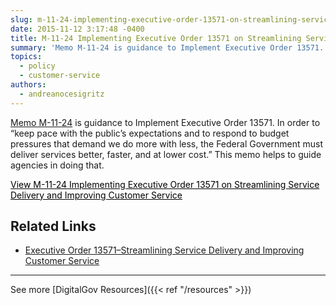 ```yaml
---
slug: m-11-24-implementing-executive-order-13571-on-streamlining-service-delivery-and-improving-customer-service
date: 2015-11-12 3:17:48 -0400
title: M-11-24 Implementing Executive Order 13571 on Streamlining Service Delivery and Improving Customer Service
summary: 'Memo M-11-24 is guidance to Implement Executive Order 13571. In order to &#8220;keep pace with the public&#8217;s expectations and to respond to budget pressures that demand we do more with less, the Federal Government must deliver services better, faster, and at lower cost.&#8221; This memo helps to guide agencies in doing that. View M-11-24 Implementing'
topics:
  - policy
  - customer-service
authors:
  - andreanocesigritz
---
```


[Memo M-11-24](https://www.whitehouse.gov/sites/whitehouse.gov/files/omb/memoranda/2011/m11-24.pdf) is guidance to Implement Executive Order 13571. In order to &#8220;keep pace with the public&#8217;s expectations and to respond to budget pressures that demand we do more with less, the Federal Government must deliver services better, faster, and at lower cost.&#8221; This memo helps to guide agencies in doing that.

<a class="button" style="color: #000000" href="https://www.whitehouse.gov/sites/whitehouse.gov/files/omb/memoranda/2011/m11-24.pdf">View M-11-24 Implementing Executive Order 13571 on Streamlining Service Delivery and Improving Customer Service</a>

 

## Related Links

  * [Executive Order 13571&#8211;Streamlining Service Delivery and Improving Customer Service](https://www.whitehouse.gov/the-press-office/2011/04/27/executive-order-13571-streamlining-service-delivery-and-improving-custom)

 

* * *

See more [DigitalGov Resources]({{< ref "/resources" >}})
